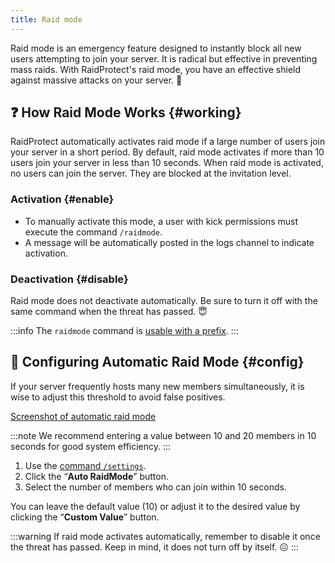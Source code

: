 ```yaml
---
title: Raid mode
---
```


Raid mode is an emergency feature designed to instantly block all new users attempting to join your server. It is radical but effective in preventing mass raids. With RaidProtect's raid mode, you have an effective shield against massive attacks on your server. 🌟

## ❓ How Raid Mode Works {#working}

RaidProtect automatically activates raid mode if a large number of users join your server in a short period. By default, raid mode activates if more than 10 users join your server in less than 10 seconds. When raid mode is activated, no users can join the server. They are blocked at the invitation level.

### Activation {#enable}

- To manually activate this mode, a user with kick permissions must execute the command `/raidmode`.
- A message will be automatically posted in the logs channel to indicate activation.

### Deactivation {#disable}

Raid mode does not deactivate automatically. Be sure to turn it off with the same command when the threat has passed. 😇

:::info
The `raidmode` command is [usable with a prefix](../guides/prefix.md).
:::

## 🚨 Configuring Automatic Raid Mode {#config}

If your server frequently hosts many new members simultaneously, it is wise to adjust this threshold to avoid false positives.

[Screenshot of automatic raid mode](../assets/rp-settings-raid-mode.webp)

:::note
We recommend entering a value between 10 and 20 members in 10 seconds for good system efficiency.
:::

1. Use the [command `/settings`](../setup.md#settings).
2. Click the “**Auto RaidMode**” button.
3. Select the number of members who can join within 10 seconds.

You can leave the default value (10) or adjust it to the desired value by clicking the “**Custom Value**” button.

:::warning
If raid mode activates automatically, remember to disable it once the threat has passed. Keep in mind, it does not turn off by itself. 😖
:::